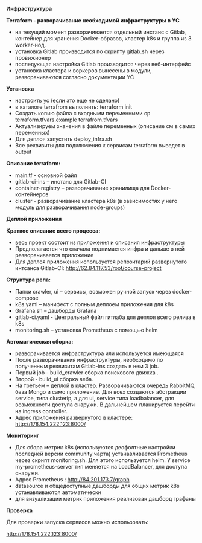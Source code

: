 **Инфраструктура**

**Terraform - разворачивание необходимой инфраструктуры в YC**

- на текущий момент разворачивается отдельный инстанс с Gitlab, контейнер для хранения Docker-образов, кластер k8s и группа из 3 worker-нод.
- установка Gitlab производится по скрипту gitlab.sh через провижионер 
- последующая настройка Gitlab производится через веб-интерфейс
- установка кластера и воркеров вынесены в модули, разворачиваются согласно документации YC

**Установка**

- настроить yc (если это еще не сделано)
- в каталоге terrafrom выполнить: terraform init
- Создать копию файла с входными переменными cp terraform.tfvars.example terrafrom.tfvars
- Актуализируем значения в файле переменных (описание см в самих переменных)
- Для деплоя запустить deploy\_infra.sh
- Все реквизиты для подключения к сервисам terraform выведет в output

**Описание terraform:**

- main.tf - основной файл
- gitlab-ci-ins – инстанс для Gitlab-CI
- container-registry – разворачивание хранилища для Docker-контейнеров
- cluster - разворачивание кластера k8s (в зависимостях у него модуль для разворачивания node-groups)

**Деплой приложения** 

**Краткое описание всего процесса:**

- весь проект состоит из приложения и описания инфраструктуры
- Предполагается что сначала поднимается инфра и дальше в ней разворачивается приложение
- Для деплоя приложения используется репозитарий развернутого интсанса Gitlab-CI: <http://62.84.117.53/root/course-project> 

**Структура репа:**

- Папки crawler, ui – сервисы, возможен ручной запуск через docker-compose 
- k8s.yaml – манифест с полным деплоем приложения для k8s 
- Grafana.sh – дашборды Grafana
- gitlab-ci.yaml - Центральный файл гитлаба для деплоя всего релиза в k8s
- monitoring.sh – установка Prometheus с помощью helm

**Автоматическая сборка:**

- разворачивается инфраструктура или используется имеющаяся
- После разворачивания инфраструктуры, необходимо по полученным реквизитам Gitlab-ins создать в нем 3 job.
- Первый job - build\_crawler сборка поискового движка .
- Второй - build\_ui сборка веба.
- На третьем – деплой в кластер. Разворачиваются очередь RabbitMQ, база Mongo и само приложение. Для всех создаются абстракции service, типа clusterip, а для ui, service типа loadbalancer, для возможности доступа снаружи. В дальнейшем планируется перейти на ingress controller.
- Адрес приложения развернутого в кластере: <http://178.154.222.123:8000/> 

**Мониторинг**

- Для сбора метрик k8s (используются деофолтные настройки последней версии community чарта) устанавливается Prometheus через скрипт monitoring.sh. Для этого используется helm. У service my-prometheus-server тип меняется на LoadBalancer, для доступа снаружи.
- Адрес Prometheus : <http://84.201.173.7/graph> 
- datasource и общедоступные дашборды для общих метрик k8s устанавливаются автоматически
- для визуализации метрик приложения реализован дашборд графаны 

**Проверка**

Для проверки запуска сервисов можно использовать:

<http://178.154.222.123:8000/>
